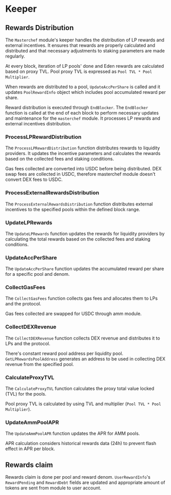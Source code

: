 <!--
order: 3
-->

# Keeper

## Rewards Distribution

The `Masterchef` module's keeper handles the distribution of LP rewards and external incentives. It ensures that rewards are properly calculated and distributed and that necessary adjustments to staking parameters are made regularly.

At every block, iteration of LP pools' done and Eden rewards are calculated based on proxy TVL. Pool proxy TVL is expressed as `Pool TVL * Pool Multiplier`.

When rewards are distributed to a pool, `UpdateAccPerShare` is called and it updates `PoolRewardInfo` object which includes pool accumulated reward per share.

Reward distribution is executed through `EndBlocker`. The `EndBlocker` function is called at the end of each block to perform necessary updates and maintenance for the `masterchef` module. It processes LP rewards and external incentives distribution.

### ProcessLPRewardDistribution

The `ProcessLPRewardDistribution` function distributes rewards to liquidity providers. It updates the incentive parameters and calculates the rewards based on the collected fees and staking conditions.

Gas fees collected are converted into USDC before being distributed. DEX swap fees are collected in USDC, therefore masterchef module doesn't convert DEX fees to USDC.

### ProcessExternalRewardsDistribution

The `ProcessExternalRewardsDistribution` function distributes external incentives to the specified pools within the defined block range.

### UpdateLPRewards

The `UpdateLPRewards` function updates the rewards for liquidity providers by calculating the total rewards based on the collected fees and staking conditions.

### UpdateAccPerShare

The `UpdateAccPerShare` function updates the accumulated reward per share for a specific pool and denom.

### CollectGasFees

The `CollectGasFees` function collects gas fees and allocates them to LPs and the protocol.

Gas fees collected are swapped for USDC through amm module.

### CollectDEXRevenue

The `CollectDEXRevenue` function collects DEX revenue and distributes it to LPs and the protocol.

There's constant reward pool address per liquidity pool. `GetLPRewardsPoolAddress` generates an address to be used in collecting DEX revenue from the specified pool.

### CalculateProxyTVL

The `CalculateProxyTVL` function calculates the proxy total value locked (TVL) for the pools.

Pool proxy TVL is calculated by using TVL and multiplier (`Pool TVL * Pool Multiplier`).

### UpdateAmmPoolAPR

The `UpdateAmmPoolAPR` function updates the APR for AMM pools.

APR calculation considers historical rewards data (24h) to prevent flash effect in APR per block.

## Rewards claim

Rewards claim is done per pool and reward denom.
`UserRewardInfo`'s `RewardPending` and `RewardDebt` fields are updated and appropriate amount of tokens are sent from module to user account.
